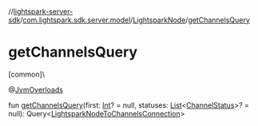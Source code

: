 //[lightspark-server-sdk](../../../index.md)/[com.lightspark.sdk.server.model](../index.md)/[LightsparkNode](index.md)/[getChannelsQuery](get-channels-query.md)

# getChannelsQuery

[common]\

@[JvmOverloads](https://kotlinlang.org/api/latest/jvm/stdlib/kotlin.jvm/-jvm-overloads/index.html)

fun [getChannelsQuery](get-channels-query.md)(first: [Int](https://kotlinlang.org/api/latest/jvm/stdlib/kotlin/-int/index.html)? = null, statuses: [List](https://kotlinlang.org/api/latest/jvm/stdlib/kotlin.collections/-list/index.html)&lt;[ChannelStatus](../-channel-status/index.md)&gt;? = null): Query&lt;[LightsparkNodeToChannelsConnection](../-lightspark-node-to-channels-connection/index.md)&gt;
